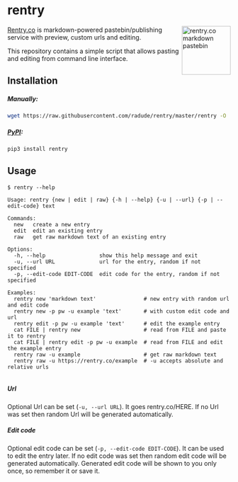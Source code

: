 # rentry

<a href="https://rentry.co/"><img width="110" height="110" src="https://rentry.co/static/logo-border-fit.png" align="right" alt="rentry.co markdown pastebin"></a>

[Rentry.co](https://rentry.co) is markdown-powered pastebin/publishing service with preview, custom urls and editing. 

This repository contains a simple script that allows pasting and editing from command line interface.  
  
  
## Installation

##### Manually:  
```sh
wget https://raw.githubusercontent.com/radude/rentry/master/rentry -O ./rentry && chmod +x ./rentry
```

##### [PyPI](https://pypi.python.org/pypi/rentry):
```sh
pip3 install rentry
```

## Usage

```console
$ rentry --help

Usage: rentry {new | edit | raw} {-h | --help} {-u | --url} {-p | --edit-code} text

Commands:
  new   create a new entry
  edit  edit an existing entry
  raw   get raw markdown text of an existing entry
    
Options:
  -h, --help                 show this help message and exit
  -u, --url URL              url for the entry, random if not specified
  -p, --edit-code EDIT-CODE  edit code for the entry, random if not specified
    
Examples:
  rentry new 'markdown text'               # new entry with random url and edit code
  rentry new -p pw -u example 'text'       # with custom edit code and url 
  rentry edit -p pw -u example 'text'      # edit the example entry
  cat FILE | rentry new                    # read from FILE and paste it to rentry
  cat FILE | rentry edit -p pw -u example  # read from FILE and edit the example entry
  rentry raw -u example                    # get raw markdown text
  rentry raw -u https://rentry.co/example  # -u accepts absolute and relative urls
    
```

##### Url

Optional Url can be set (`-u, --url URL`). It goes rentry.co/HERE. If no Url was set then random Url will be generated automatically.

##### Edit code

Optional edit code can be set (`-p, --edit-code EDIT-CODE`). It can be used to edit the entry later. If no edit code was set then random edit code will be generated automatically. Generated edit code will be shown to you only once, so remember it or save it.

